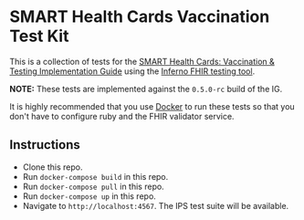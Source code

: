 # SMART Health Cards Vaccination Test Kit

This is a collection of tests for the [SMART Health Cards: Vaccination & Testing
Implementation
Guide](http://build.fhir.org/ig/dvci/vaccine-credential-ig/branches/main/) using
the [Inferno FHIR testing
tool](https://github.com/inferno-community/inferno-core).

**NOTE:** These tests are implemented against the `0.5.0-rc` build of the IG.

It is highly recommended that you use [Docker](https://www.docker.com/) to run
these tests so that you don't have to configure ruby and the FHIR validator
service.

## Instructions

- Clone this repo.
- Run `docker-compose build` in this repo.
- Run `docker-compose pull` in this repo.
- Run `docker-compose up` in this repo.
- Navigate to `http://localhost:4567`. The IPS test suite will be available.
